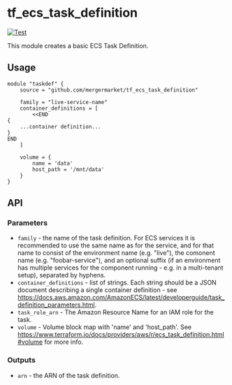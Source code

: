 # tf\_ecs\_task\_definition

[![Test](https://github.com/mergermarket/terraform-acuris-ecs-task-definition/actions/workflows/test.yml/badge.svg)](https://github.com/mergermarket/terraform-acuris-ecs-task-definition/actions/workflows/test.yml)

This module creates a basic ECS Task Definition.

## Usage

    module "taskdef" {
        source = "github.com/mergermarket/tf_ecs_task_definition"

        family = "live-service-name"
        container_definitions = [
            <<END
    {
        ...container definition...
    }
    END
        ]

        volume = {
            name = 'data'
            host_path = '/mnt/data'
        }
    }

## API

### Parameters

* `family` - the name of the task definition. For ECS services it is recommended to use the same name as for the service, and for that name to consist of the environment name (e.g. "live"), the comonent name (e.g. "foobar-service"), and an optional suffix (if an environment has multiple services for the component running - e.g. in a multi-tenant setup), separated by hyphens.
* `container_definitions` - list of strings. Each string should be a JSON document describing a single container definition - see https://docs.aws.amazon.com/AmazonECS/latest/developerguide/task_definition_parameters.html.
* `task_role_arn` - The Amazon Resource Name for an IAM role for the task.
* `volume` - Volume block map with 'name' and 'host_path'. See https://www.terraform.io/docs/providers/aws/r/ecs_task_definition.html#volume for more info.

### Outputs

* `arn` - the ARN of the task definition.
